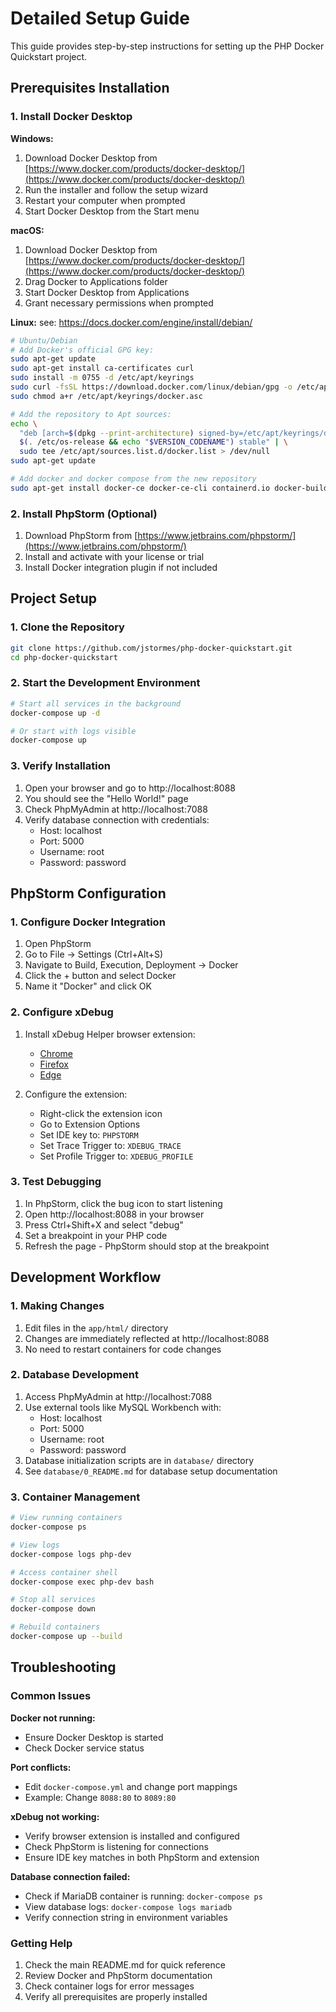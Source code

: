 # Detailed Setup Guide

This guide provides step-by-step instructions for setting up the PHP Docker Quickstart project.

## Prerequisites Installation

### 1. Install Docker Desktop

**Windows:**
1. Download Docker Desktop from [https://www.docker.com/products/docker-desktop/](https://www.docker.com/products/docker-desktop/)
2. Run the installer and follow the setup wizard
3. Restart your computer when prompted
4. Start Docker Desktop from the Start menu

**macOS:**
1. Download Docker Desktop from [https://www.docker.com/products/docker-desktop/](https://www.docker.com/products/docker-desktop/)
2. Drag Docker to Applications folder
3. Start Docker Desktop from Applications
4. Grant necessary permissions when prompted

**Linux:**
see: https://docs.docker.com/engine/install/debian/
```bash
# Ubuntu/Debian
# Add Docker's official GPG key:
sudo apt-get update
sudo apt-get install ca-certificates curl
sudo install -m 0755 -d /etc/apt/keyrings
sudo curl -fsSL https://download.docker.com/linux/debian/gpg -o /etc/apt/keyrings/docker.asc
sudo chmod a+r /etc/apt/keyrings/docker.asc

# Add the repository to Apt sources:
echo \
  "deb [arch=$(dpkg --print-architecture) signed-by=/etc/apt/keyrings/docker.asc] https://download.docker.com/linux/debian \
  $(. /etc/os-release && echo "$VERSION_CODENAME") stable" | \
  sudo tee /etc/apt/sources.list.d/docker.list > /dev/null
sudo apt-get update
```
```bash
# Add docker and docker compose from the new repository
sudo apt-get install docker-ce docker-ce-cli containerd.io docker-buildx-plugin docker-compose-plugin
```

### 2. Install PhpStorm (Optional)

1. Download PhpStorm from [https://www.jetbrains.com/phpstorm/](https://www.jetbrains.com/phpstorm/)
2. Install and activate with your license or trial
3. Install Docker integration plugin if not included

## Project Setup

### 1. Clone the Repository

```bash
git clone https://github.com/jstormes/php-docker-quickstart.git
cd php-docker-quickstart
```

### 2. Start the Development Environment

```bash
# Start all services in the background
docker-compose up -d

# Or start with logs visible
docker-compose up
```

### 3. Verify Installation

1. Open your browser and go to http://localhost:8088
2. You should see the "Hello World!" page
3. Check PhpMyAdmin at http://localhost:7088
4. Verify database connection with credentials:
   - Host: localhost
   - Port: 5000
   - Username: root
   - Password: password

## PhpStorm Configuration

### 1. Configure Docker Integration

1. Open PhpStorm
2. Go to File → Settings (Ctrl+Alt+S)
3. Navigate to Build, Execution, Deployment → Docker
4. Click the + button and select Docker
5. Name it "Docker" and click OK

### 2. Configure xDebug

1. Install xDebug Helper browser extension:
   - [Chrome](https://chromewebstore.google.com/detail/xdebug-helper/eadndfjplgieldjbigjakmdgkmoaaaoc)
   - [Firefox](https://addons.mozilla.org/en-US/firefox/addon/xdebug-helper-for-firefox/)
   - [Edge](https://microsoftedge.microsoft.com/addons/detail/xdebug-helper/ggnngifabofaddiejjeagbaebkejomen)

2. Configure the extension:
   - Right-click the extension icon
   - Go to Extension Options
   - Set IDE key to: `PHPSTORM`
   - Set Trace Trigger to: `XDEBUG_TRACE`
   - Set Profile Trigger to: `XDEBUG_PROFILE`

### 3. Test Debugging

1. In PhpStorm, click the bug icon to start listening
2. Open http://localhost:8088 in your browser
3. Press Ctrl+Shift+X and select "debug"
4. Set a breakpoint in your PHP code
5. Refresh the page - PhpStorm should stop at the breakpoint

## Development Workflow

### 1. Making Changes

1. Edit files in the `app/html/` directory
2. Changes are immediately reflected at http://localhost:8088
3. No need to restart containers for code changes

### 2. Database Development

1. Access PhpMyAdmin at http://localhost:7088
2. Use external tools like MySQL Workbench with:
   - Host: localhost
   - Port: 5000
   - Username: root
   - Password: password
3. Database initialization scripts are in `database/` directory
4. See `database/0_README.md` for database setup documentation

### 3. Container Management

```bash
# View running containers
docker-compose ps

# View logs
docker-compose logs php-dev

# Access container shell
docker-compose exec php-dev bash

# Stop all services
docker-compose down

# Rebuild containers
docker-compose up --build
```

## Troubleshooting

### Common Issues

**Docker not running:**
- Ensure Docker Desktop is started
- Check Docker service status

**Port conflicts:**
- Edit `docker-compose.yml` and change port mappings
- Example: Change `8088:80` to `8089:80`

**xDebug not working:**
- Verify browser extension is installed and configured
- Check PhpStorm is listening for connections
- Ensure IDE key matches in both PhpStorm and extension

**Database connection failed:**
- Check if MariaDB container is running: `docker-compose ps`
- View database logs: `docker-compose logs mariadb`
- Verify connection string in environment variables

### Getting Help

1. Check the main README.md for quick reference
2. Review Docker and PhpStorm documentation
3. Check container logs for error messages
4. Verify all prerequisites are properly installed 
